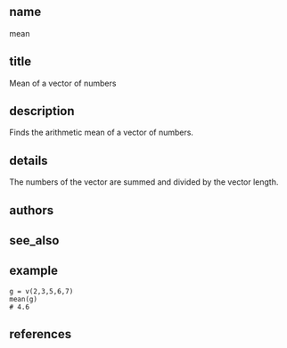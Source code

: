 ## name
mean
## title
Mean of a vector of numbers
## description
Finds the arithmetic mean of a vector of numbers.
## details
The numbers of the vector are summed and divided by the vector length.
## authors
## see_also
## example
    g = v(2,3,5,6,7)
    mean(g)
    # 4.6
## references
